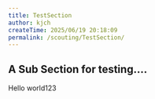 ```yaml
---
title: TestSection
author: kjch
createTime: 2025/06/19 20:18:09
permalink: /scouting/TestSection/
---
```


## A Sub Section for testing....

Hello world123